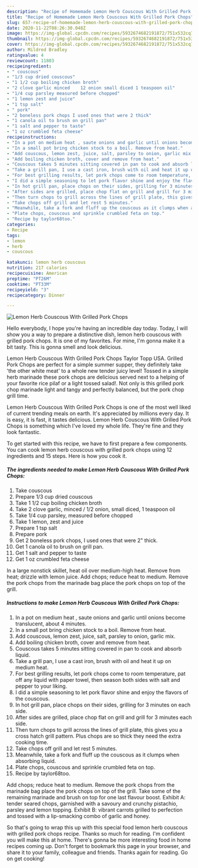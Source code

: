 ```yaml
---
description: "Recipe of Homemade Lemon Herb Couscous With Grilled Pork Chops"
title: "Recipe of Homemade Lemon Herb Couscous With Grilled Pork Chops"
slug: 657-recipe-of-homemade-lemon-herb-couscous-with-grilled-pork-chops
date: 2020-11-22T08:26:30.048Z
image: https://img-global.cpcdn.com/recipes/5932674682191872/751x532cq70/lemon-herb-couscous-with-grilled-pork-chops-recipe-main-photo.jpg
thumbnail: https://img-global.cpcdn.com/recipes/5932674682191872/751x532cq70/lemon-herb-couscous-with-grilled-pork-chops-recipe-main-photo.jpg
cover: https://img-global.cpcdn.com/recipes/5932674682191872/751x532cq70/lemon-herb-couscous-with-grilled-pork-chops-recipe-main-photo.jpg
author: Mildred Bradley
ratingvalue: 4
reviewcount: 11803
recipeingredient:
- " couscous"
- "1/3 cup dried couscous"
- "1 1/2 cup boiling chicken broth"
- "2 clove garlic minced    12 onion small diced 1 teaspoon oil"
- "1/4 cup parsley measured before chopped"
- "1 lemon zest and juice"
- "1 tsp salt"
- " pork"
- "2 boneless pork chops I used ones that were 2 thick"
- "1 canola oil to brush on grill pan"
- "1 salt and pepper to taste"
- "1 oz crumbled feta cheese"
recipeinstructions:
- "In a pot on medium heat , saute onions and garlic until onions become translucent, about 4 minutes."
- "In a small pot bring chicken stock to a boil. Remove from heat."
- "Add couscous, lemon zest, juice, salt, parsley to onion, garlic mix."
- "Add boiling chicken broth, cover and remove from heat."
- "Couscous takes 5 minutes sitting covered in pan to cook and absorb liquid."
- "Take a grill pan, I use a cast iron, brush with oil and heat it up on medium heat."
- "For best grilling results, let pork chops come to room temperature, pat off any liquid with paper towel, then season both sides with salt and pepper to your liking."
- "I did a simple seasoning to let pork flavor shine and enjoy the flavors of the couscous."
- "In hot grill pan, place chops on their sides, grilling for 3 minutes on each side."
- "After sides are grilled, place chop flat on grill and grill for 3 minutes each side."
- "Then turn chops to grill across the lines of grill plate, this gives you a cross hatch grill pattern. Plus chops are so thick they need the extra cooking time."
- "Take chops off grill and let rest 5 minutes."
- "Meanwhile, take a fork and fluff up the couscous as it clumps when absorbing liquid."
- "Plate chops, couscous and sprinkle crumbled feta on top."
- "Recipe by taylor68too."
categories:
- Recipe
tags:
- lemon
- herb
- couscous

katakunci: lemon herb couscous 
nutrition: 217 calories
recipecuisine: American
preptime: "PT26M"
cooktime: "PT33M"
recipeyield: "3"
recipecategory: Dinner

---
```



![Lemon Herb Couscous With Grilled Pork Chops](https://img-global.cpcdn.com/recipes/5932674682191872/751x532cq70/lemon-herb-couscous-with-grilled-pork-chops-recipe-main-photo.jpg)

Hello everybody, I hope you're having an incredible day today. Today, I will show you a way to prepare a distinctive dish, lemon herb couscous with grilled pork chops. It is one of my favorites. For mine, I'm gonna make it a bit tasty. This is gonna smell and look delicious.

Lemon Herb Couscous With Grilled Pork Chops Taylor Topp USA. Grilled Pork Chops are perfect for a simple summer supper, they definitely take &#39;the other white meat&#39; to a whole new tender juicy level! Tossed in a simple herb marinade these pork chops are delicious served next to a helping of your favorite rice pilaf or a light tossed salad!. Not only is this grilled pork chop marinade light and tangy and perfectly balanced, but the pork chop grill time.

Lemon Herb Couscous With Grilled Pork Chops is one of the most well liked of current trending meals on earth. It's appreciated by millions every day. It is easy, it is fast, it tastes delicious. Lemon Herb Couscous With Grilled Pork Chops is something which I've loved my whole life. They're fine and they look fantastic.


To get started with this recipe, we have to first prepare a few components. You can cook lemon herb couscous with grilled pork chops using 12 ingredients and 15 steps. Here is how you cook it.

<!--inarticleads1-->

##### The ingredients needed to make Lemon Herb Couscous With Grilled Pork Chops:

1. Take  couscous
1. Prepare 1/3 cup dried couscous
1. Take 1 1/2 cup boiling chicken broth
1. Take 2 clove garlic, minced   / 1/2 onion, small diced, 1 teaspoon oil
1. Take 1/4 cup parsley, measured before chopped
1. Take 1 lemon, zest and juice
1. Prepare 1 tsp salt
1. Prepare  pork
1. Get 2 boneless pork chops, I used ones that were 2&#34; thick.
1. Get 1 canola oil to brush on grill pan.
1. Get 1 salt and pepper to taste
1. Get 1 oz crumbled feta cheese


In a large nonstick skillet, heat oil over medium-high heat. Remove from heat; drizzle with lemon juice. Add chops; reduce heat to medium. Remove the pork chops from the marinade bag place the pork chops on top of the grill. 

<!--inarticleads2-->

##### Instructions to make Lemon Herb Couscous With Grilled Pork Chops:

1. In a pot on medium heat , saute onions and garlic until onions become translucent, about 4 minutes.
1. In a small pot bring chicken stock to a boil. Remove from heat.
1. Add couscous, lemon zest, juice, salt, parsley to onion, garlic mix.
1. Add boiling chicken broth, cover and remove from heat.
1. Couscous takes 5 minutes sitting covered in pan to cook and absorb liquid.
1. Take a grill pan, I use a cast iron, brush with oil and heat it up on medium heat.
1. For best grilling results, let pork chops come to room temperature, pat off any liquid with paper towel, then season both sides with salt and pepper to your liking.
1. I did a simple seasoning to let pork flavor shine and enjoy the flavors of the couscous.
1. In hot grill pan, place chops on their sides, grilling for 3 minutes on each side.
1. After sides are grilled, place chop flat on grill and grill for 3 minutes each side.
1. Then turn chops to grill across the lines of grill plate, this gives you a cross hatch grill pattern. Plus chops are so thick they need the extra cooking time.
1. Take chops off grill and let rest 5 minutes.
1. Meanwhile, take a fork and fluff up the couscous as it clumps when absorbing liquid.
1. Plate chops, couscous and sprinkle crumbled feta on top.
1. Recipe by taylor68too.


Add chops; reduce heat to medium. Remove the pork chops from the marinade bag place the pork chops on top of the grill. Take some of the remaining marinade and brush on top for one last flavour boost. Exhibit A: tender seared chops, garnished with a savoury and crunchy pistachio, parsley and lemon topping. Exhibit B: vibrant carrots grilled to perfection and tossed with a lip-smacking combo of garlic and honey. 

So that's going to wrap this up with this special food lemon herb couscous with grilled pork chops recipe. Thanks so much for reading. I'm confident you will make this at home. There's gonna be more interesting food in home recipes coming up. Don't forget to bookmark this page in your browser, and share it to your family, colleague and friends. Thanks again for reading. Go on get cooking!
